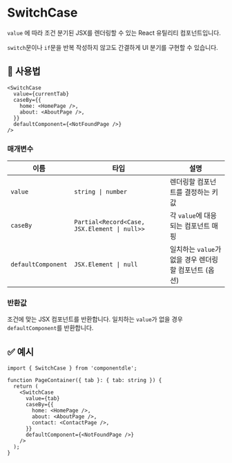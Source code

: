 # SwitchCase

`value` 에 따라 조건 분기된 JSX를 렌더링할 수 있는 React 유틸리티 컴포넌트입니다.

`switch`문이나 `if`문을 반복 작성하지 않고도 간결하게 UI 분기를 구현할 수 있습니다.

## 🔗 사용법

```tsx
<SwitchCase
  value={currentTab}
  caseBy={{
    home: <HomePage />,
    about: <AboutPage />,
  }}
  defaultComponent={<NotFoundPage />}
/>
```

### 매개변수

| 이름               | 타입                                         | 설명                                                  |
| ------------------ | -------------------------------------------- | ----------------------------------------------------- |
| `value`            | `string \| number`                           | 렌더링할 컴포넌트를 결정하는 키 값                    |
| `caseBy`           | `Partial<Record<Case, JSX.Element \| null>>` | 각 `value`에 대응되는 컴포넌트 매핑                   |
| `defaultComponent` | `JSX.Element \| null`                        | 일치하는 `value`가 없을 경우 렌더링할 컴포넌트 (옵션) |

### 반환값

조건에 맞는 JSX 컴포넌트를 반환합니다. 일치하는 `value`가 없을 경우 `defaultComponent`를 반환합니다.

## ✅ 예시

```tsx
import { SwitchCase } from 'componentdle';

function PageContainer({ tab }: { tab: string }) {
  return (
    <SwitchCase
      value={tab}
      caseBy={{
        home: <HomePage />,
        about: <AboutPage />,
        contact: <ContactPage />,
      }}
      defaultComponent={<NotFoundPage />}
    />
  );
}
```
